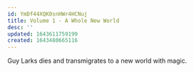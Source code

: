 ```yaml
---
id: YmDf44XQK0snHWr4HCNuj
title: Volume 1 - A Whole New World
desc: ''
updated: 1643611759199
created: 1643480665116
---
```


Guy Larks dies and transmigrates to a new world with magic.


